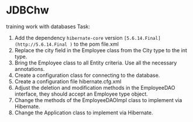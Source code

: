 # JDBChw
training work with databases
Task:
1. Add the dependency `hibernate-core` version `[5.6.14.Final](http://5.6.14.Final )` to the pom file.xml
2. Replace the city field in the Employee class from the City type to the int type.
3. Bring the Employee class to all Entity criteria. Use all the necessary annotations.
4. Create a configuration class for connecting to the database.
5. Create a configuration file hibernate.cfg.xml
6. Adjust the deletion and modification methods in the EmployeeDAO interface, they should accept an Employee type object.
7. Change the methods of the EmployeeDAOImpl class to implement via Hibernate.
8. Change the Application class to implement via Hibernate.
